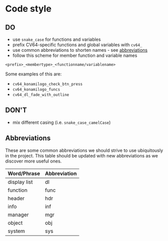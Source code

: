 <!-- markdownlint-disable-next-line MD043 -->
# Code style

## DO

- use `snake_case` for functions and variables
- prefix CV64-specific functions and global variables with `cv64_`
- use common abbreviations to shorten names - see [abbreviations](#abbreviations)
- follow this scheme for member function and variable names

<!-- markdownlint-disable-next-line MD040 -->
```
<prefix>_<membertype>_<functionname/variablename>
```

Some examples of this are:

- `cv64_konamilogo_check_btn_press`
- `cv64_konamilogo_funcs`
- `cv64_dl_fade_with_outline`

## DON'T

- mix different casing (i.e. `snake_case_camelCase`)

## Abbreviations

These are some common abbreviations we should strive to use ubiquitously in the project.
This table should be updated with new abbreviations as we discover more useful ones.

| Word/Phrase  | Abbreviation |
| ------------ | ------------ |
| display list | dl           |
| function     | func         |
| header       | hdr          |
| info         | inf          |
| manager      | mgr          |
| object       | obj          |
| system       | sys          |
